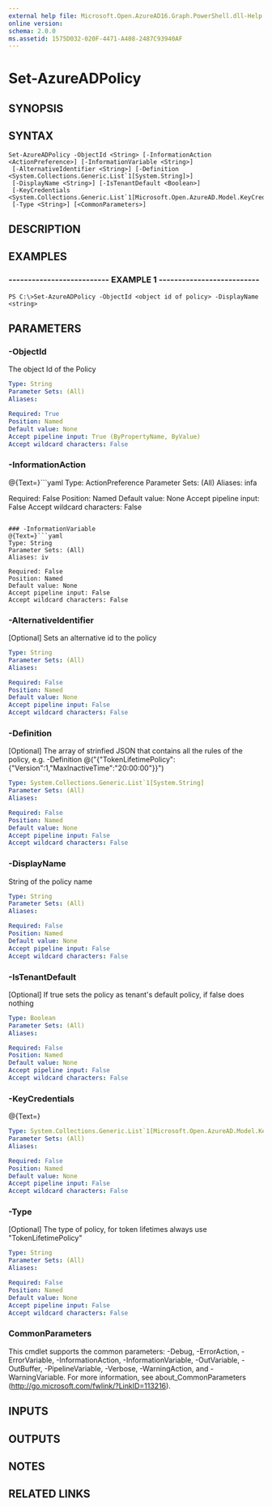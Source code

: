 ```yaml
---
external help file: Microsoft.Open.AzureAD16.Graph.PowerShell.dll-Help.xml
online version: 
schema: 2.0.0
ms.assetid: 1575D032-020F-4471-A408-2487C93940AF
---
```


# Set-AzureADPolicy

## SYNOPSIS

## SYNTAX

```
Set-AzureADPolicy -ObjectId <String> [-InformationAction <ActionPreference>] [-InformationVariable <String>]
 [-AlternativeIdentifier <String>] [-Definition <System.Collections.Generic.List`1[System.String]>]
 [-DisplayName <String>] [-IsTenantDefault <Boolean>]
 [-KeyCredentials <System.Collections.Generic.List`1[Microsoft.Open.AzureAD.Model.KeyCredential]>]
 [-Type <String>] [<CommonParameters>]
```

## DESCRIPTION

## EXAMPLES

### -------------------------- EXAMPLE 1 --------------------------
```
PS C:\>Set-AzureADPolicy -ObjectId <object id of policy> -DisplayName <string>
```

## PARAMETERS

### -ObjectId
The object Id of the Policy

```yaml
Type: String
Parameter Sets: (All)
Aliases: 

Required: True
Position: Named
Default value: None
Accept pipeline input: True (ByPropertyName, ByValue)
Accept wildcard characters: False
```

### -InformationAction
@{Text=}```yaml
Type: ActionPreference
Parameter Sets: (All)
Aliases: infa

Required: False
Position: Named
Default value: None
Accept pipeline input: False
Accept wildcard characters: False
```

### -InformationVariable
@{Text=}```yaml
Type: String
Parameter Sets: (All)
Aliases: iv

Required: False
Position: Named
Default value: None
Accept pipeline input: False
Accept wildcard characters: False
```

### -AlternativeIdentifier
\[Optional\] Sets an alternative id to the policy

```yaml
Type: String
Parameter Sets: (All)
Aliases: 

Required: False
Position: Named
Default value: None
Accept pipeline input: False
Accept wildcard characters: False
```

### -Definition
\[Optional\] The array of strinfied JSON that contains all the rules of the policy, e.g.
-Definition @("{"TokenLifetimePolicy":{"Version":1,"MaxInactiveTime":"20:00:00"}}")

```yaml
Type: System.Collections.Generic.List`1[System.String]
Parameter Sets: (All)
Aliases: 

Required: False
Position: Named
Default value: None
Accept pipeline input: False
Accept wildcard characters: False
```

### -DisplayName
String of the policy name

```yaml
Type: String
Parameter Sets: (All)
Aliases: 

Required: False
Position: Named
Default value: None
Accept pipeline input: False
Accept wildcard characters: False
```

### -IsTenantDefault
\[Optional\] If true sets the policy as tenant's default policy, if false does nothing

```yaml
Type: Boolean
Parameter Sets: (All)
Aliases: 

Required: False
Position: Named
Default value: None
Accept pipeline input: False
Accept wildcard characters: False
```

### -KeyCredentials
@{Text=}

```yaml
Type: System.Collections.Generic.List`1[Microsoft.Open.AzureAD.Model.KeyCredential]
Parameter Sets: (All)
Aliases: 

Required: False
Position: Named
Default value: None
Accept pipeline input: False
Accept wildcard characters: False
```

### -Type
\[Optional\] The type of policy, for token lifetimes always use "TokenLifetimePolicy"

```yaml
Type: String
Parameter Sets: (All)
Aliases: 

Required: False
Position: Named
Default value: None
Accept pipeline input: False
Accept wildcard characters: False
```

### CommonParameters
This cmdlet supports the common parameters: -Debug, -ErrorAction, -ErrorVariable, -InformationAction, -InformationVariable, -OutVariable, -OutBuffer, -PipelineVariable, -Verbose, -WarningAction, and -WarningVariable. For more information, see about_CommonParameters (http://go.microsoft.com/fwlink/?LinkID=113216).

## INPUTS

## OUTPUTS

## NOTES

## RELATED LINKS


